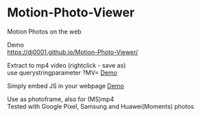 # Motion-Photo-Viewer
Motion Photos on the web  
  
Demo  
https://dj0001.github.io/Motion-Photo-Viewer/ 
  
Extract to mp4 video (rightclick - save as)  
use querystringparameter ?MV=  [Demo](https://dj0001.github.io/Motion-Photo-Viewer/?MV=https://upload.wikimedia.org/wikipedia/commons/e/e4/MVIMG_20180211_141455.jpg)

Simply embed JS in your webpage  [Demo](https://dj0001.github.io/Motion-Photo-Viewer/test.htm)

Use as photoframe, also for (MS)mp4  
Tested with Google Pixel, Samsung and Huawei(Moments) photos
